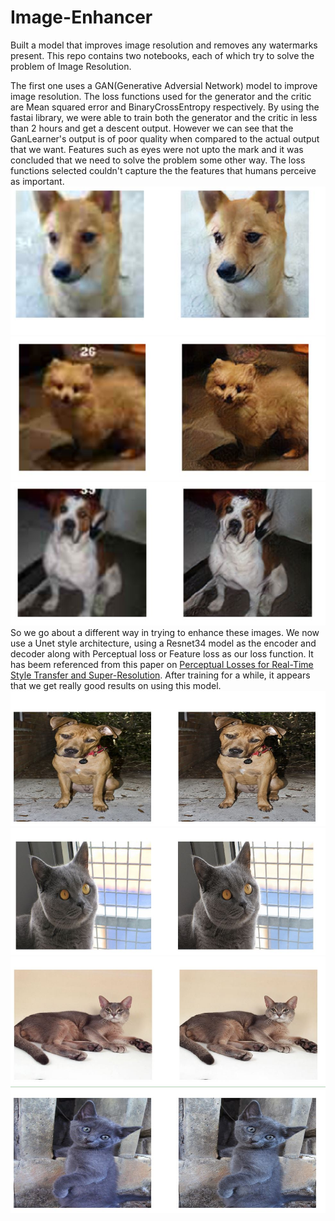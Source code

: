 # Image-Enhancer
Built a model that improves image resolution and removes any watermarks present. This repo contains two notebooks, each of which try to
solve the problem of Image Resolution.   
  
The first one uses a GAN(Generative Adversial Network) model to improve image resolution. The loss functions used for the generator and 
the critic are Mean squared error and BinaryCrossEntropy respectively. By using the fastai library, we were able to train both the 
generator and the critic in less than 2 hours and get a descent output. However we can see that the GanLearner's output is of poor quality
when compared to the actual output that we want. Features such as eyes were not upto the mark and it was concluded that we need to solve the problem some other way. The loss functions selected couldn't capture the the features that humans perceive as important.  
![Gan Output1](images/GAN1.JPG) 
![Gan Output2](images/GAN2.JPG)
![Gan Output3](images/GAN3.JPG)  
So we go about a different way in trying to enhance these images. We now use a Unet style architecture, using a Resnet34 model as the
encoder and decoder along with Perceptual loss or Feature loss as our loss function. It has beem referenced from this paper on 
[Perceptual Losses for Real-Time Style Transfer and Super-Resolution](https://arxiv.org/abs/1603.08155). After training for a while, it appears that we get really good results on using this model.
![Super Output1](images/SuperRes1.JPG) 
![Super Output2](images/SyperRes2.JPG) 
![Super Output3](images/SuperRes4.JPG) 
![Super Output4](images/SuperRes3.JPG) 
